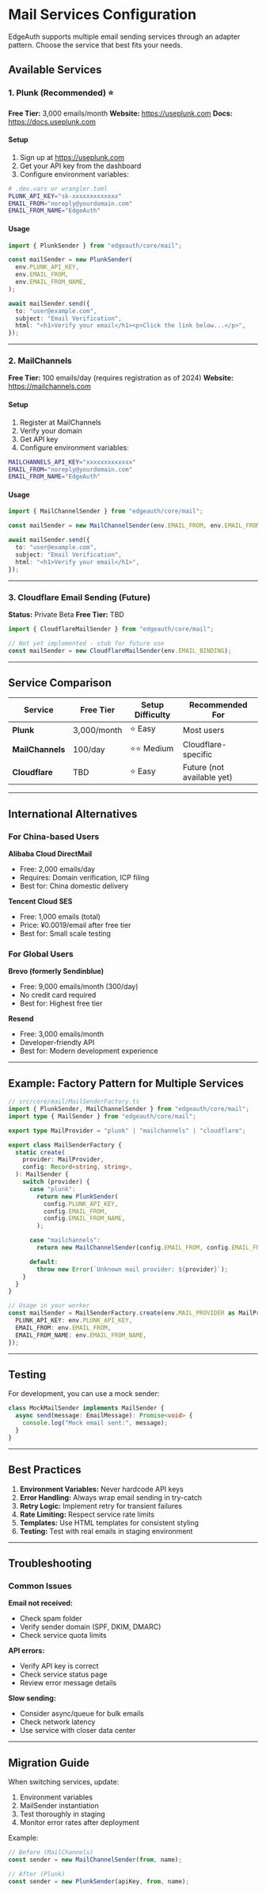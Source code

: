 # Mail Services Configuration

EdgeAuth supports multiple email sending services through an adapter pattern. Choose the service that best fits your needs.

## Available Services

### 1. Plunk (Recommended) ⭐

**Free Tier:** 3,000 emails/month
**Website:** https://useplunk.com
**Docs:** https://docs.useplunk.com

#### Setup

1. Sign up at https://useplunk.com
2. Get your API key from the dashboard
3. Configure environment variables:

```bash
# .dev.vars or wrangler.toml
PLUNK_API_KEY="sk-xxxxxxxxxxxxx"
EMAIL_FROM="noreply@yourdomain.com"
EMAIL_FROM_NAME="EdgeAuth"
```

#### Usage

```typescript
import { PlunkSender } from "edgeauth/core/mail";

const mailSender = new PlunkSender(
  env.PLUNK_API_KEY,
  env.EMAIL_FROM,
  env.EMAIL_FROM_NAME,
);

await mailSender.send({
  to: "user@example.com",
  subject: "Email Verification",
  html: "<h1>Verify your email</h1><p>Click the link below...</p>",
});
```

---

### 2. MailChannels

**Free Tier:** 100 emails/day (requires registration as of 2024)
**Website:** https://mailchannels.com

#### Setup

1. Register at MailChannels
2. Verify your domain
3. Get API key
4. Configure environment variables:

```bash
MAILCHANNELS_API_KEY="xxxxxxxxxxxxx"
EMAIL_FROM="noreply@yourdomain.com"
EMAIL_FROM_NAME="EdgeAuth"
```

#### Usage

```typescript
import { MailChannelSender } from "edgeauth/core/mail";

const mailSender = new MailChannelSender(env.EMAIL_FROM, env.EMAIL_FROM_NAME);

await mailSender.send({
  to: "user@example.com",
  subject: "Email Verification",
  html: "<h1>Verify your email</h1>",
});
```

---

### 3. Cloudflare Email Sending (Future)

**Status:** Private Beta
**Free Tier:** TBD

```typescript
import { CloudflareMailSender } from "edgeauth/core/mail";

// Not yet implemented - stub for future use
const mailSender = new CloudflareMailSender(env.EMAIL_BINDING);
```

---

## Service Comparison

| Service          | Free Tier   | Setup Difficulty | Recommended For            |
| ---------------- | ----------- | ---------------- | -------------------------- |
| **Plunk**        | 3,000/month | ⭐ Easy          | Most users                 |
| **MailChannels** | 100/day     | ⭐⭐ Medium      | Cloudflare-specific        |
| **Cloudflare**   | TBD         | ⭐ Easy          | Future (not available yet) |

---

## International Alternatives

### For China-based Users

**Alibaba Cloud DirectMail**

- Free: 2,000 emails/day
- Requires: Domain verification, ICP filing
- Best for: China domestic delivery

**Tencent Cloud SES**

- Free: 1,000 emails (total)
- Price: ¥0.0019/email after free tier
- Best for: Small scale testing

### For Global Users

**Brevo (formerly Sendinblue)**

- Free: 9,000 emails/month (300/day)
- No credit card required
- Best for: Highest free tier

**Resend**

- Free: 3,000 emails/month
- Developer-friendly API
- Best for: Modern development experience

---

## Example: Factory Pattern for Multiple Services

```typescript
// src/core/mail/MailSenderFactory.ts
import { PlunkSender, MailChannelSender } from "edgeauth/core/mail";
import type { MailSender } from "edgeauth/core/mail";

export type MailProvider = "plunk" | "mailchannels" | "cloudflare";

export class MailSenderFactory {
  static create(
    provider: MailProvider,
    config: Record<string, string>,
  ): MailSender {
    switch (provider) {
      case "plunk":
        return new PlunkSender(
          config.PLUNK_API_KEY,
          config.EMAIL_FROM,
          config.EMAIL_FROM_NAME,
        );

      case "mailchannels":
        return new MailChannelSender(config.EMAIL_FROM, config.EMAIL_FROM_NAME);

      default:
        throw new Error(`Unknown mail provider: ${provider}`);
    }
  }
}

// Usage in your worker
const mailSender = MailSenderFactory.create(env.MAIL_PROVIDER as MailProvider, {
  PLUNK_API_KEY: env.PLUNK_API_KEY,
  EMAIL_FROM: env.EMAIL_FROM,
  EMAIL_FROM_NAME: env.EMAIL_FROM_NAME,
});
```

---

## Testing

For development, you can use a mock sender:

```typescript
class MockMailSender implements MailSender {
  async send(message: EmailMessage): Promise<void> {
    console.log("Mock email sent:", message);
  }
}
```

---

## Best Practices

1. **Environment Variables:** Never hardcode API keys
2. **Error Handling:** Always wrap email sending in try-catch
3. **Retry Logic:** Implement retry for transient failures
4. **Rate Limiting:** Respect service rate limits
5. **Templates:** Use HTML templates for consistent styling
6. **Testing:** Test with real emails in staging environment

---

## Troubleshooting

### Common Issues

**Email not received:**

- Check spam folder
- Verify sender domain (SPF, DKIM, DMARC)
- Check service quota limits

**API errors:**

- Verify API key is correct
- Check service status page
- Review error message details

**Slow sending:**

- Consider async/queue for bulk emails
- Check network latency
- Use service with closer data center

---

## Migration Guide

When switching services, update:

1. Environment variables
2. MailSender instantiation
3. Test thoroughly in staging
4. Monitor error rates after deployment

Example:

```typescript
// Before (MailChannels)
const sender = new MailChannelSender(from, name);

// After (Plunk)
const sender = new PlunkSender(apiKey, from, name);
```
